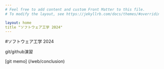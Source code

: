 ```yaml
---
# Feel free to add content and custom Front Matter to this file.
# To modify the layout, see https://jekyllrb.com/docs/themes/#overriding-theme-defaults

layout: home
title "ソフトウェア工学 2024"
---
```


#ソフトウェア工学 2024

git/github演習

[git memo] (/web/conclusion)